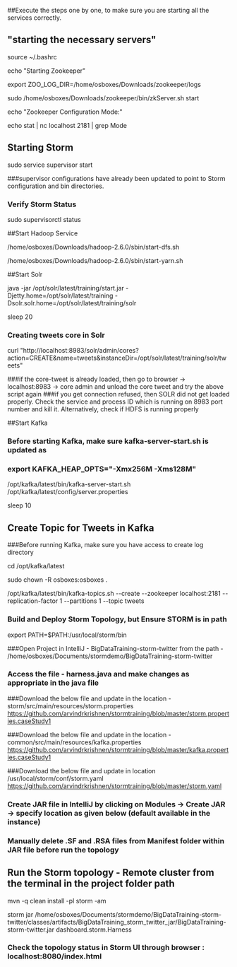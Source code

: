 ##Execute the steps one by one, to make sure you are starting all the services correctly.

## "starting the necessary servers"

source ~/.bashrc

echo "Starting Zookeeper"

export ZOO_LOG_DIR=/home/osboxes/Downloads/zookeeper/logs

sudo  /home/osboxes/Downloads/zookeeper/bin/zkServer.sh start

echo "Zookeeper Configuration Mode:"

echo stat | nc localhost 2181 | grep Mode

## Starting Storm

sudo service supervisor start

###supervisor configurations have already been updated to point to Storm configuration and bin directories.
### Verify Storm Status

sudo supervisorctl status

##Start Hadoop Service

/home/osboxes/Downloads/hadoop-2.6.0/sbin/start-dfs.sh

/home/osboxes/Downloads/hadoop-2.6.0/sbin/start-yarn.sh

##Start Solr

java -jar /opt/solr/latest/training/start.jar -Djetty.home=/opt/solr/latest/training -Dsolr.solr.home=/opt/solr/latest/training/solr

sleep 20

### Creating tweets core in Solr

curl "http://localhost:8983/solr/admin/cores?action=CREATE&name=tweets&instanceDir=/opt/solr/latest/training/solr/tweets"

###if the core-tweet is already loaded, then go to browser -> localhost:8983 -> core admin and unload the core tweet and try the above script again
###if you get connection refused, then SOLR did not get loaded properly. Check the service and process ID which is running on 8983 port number and kill it. Alternatively, check if HDFS is running properly

##Start Kafka

### Before starting Kafka, make sure  kafka-server-start.sh is updated as
### export KAFKA_HEAP_OPTS="-Xmx256M -Xms128M"

/opt/kafka/latest/bin/kafka-server-start.sh /opt/kafka/latest/config/server.properties 

sleep 10

## Create Topic for Tweets in Kafka

###Before running Kafka, make sure you have access to create log directory

cd /opt/kafka/latest

sudo chown -R osboxes:osboxes .

/opt/kafka/latest/bin/kafka-topics.sh --create --zookeeper localhost:2181 --replication-factor 1 --partitions 1 --topic tweets

### Build and Deploy Storm Topology, but Ensure  STORM is in path

export PATH=$PATH:/usr/local/storm/bin

###Open Project in IntelliJ - BigDataTraining-storm-twitter from the path - /home/osboxes/Documents/stormdemo/BigDataTraining-storm-twitter
### Access the file - harness.java and make changes as appropriate in the java file

###Download the below file and update in the location - storm/src/main/resources/storm.properties 
https://github.com/arvindrkrishnen/stormtraining/blob/master/storm.properties.caseStudy1

###Download the below file and update in the location - common/src/main/resources/kafka.properties
https://github.com/arvindrkrishnen/stormtraining/blob/master/kafka.properties.caseStudy1

###Download the below file and update in location /usr/local/storm/conf/storm.yaml
https://github.com/arvindrkrishnen/stormtraining/blob/master/storm.yaml 


### Create JAR file in IntelliJ by clicking on Modules -> Create JAR -> specify location as given below (default available in the instance)
### Manually delete .SF and .RSA files from Manifest folder within JAR file before run the topology

## Run the Storm topology - Remote cluster from the terminal in the project folder path

mvn -q clean install -pl storm -am

storm jar /home/osboxes/Documents/stormdemo/BigDataTraining-storm-twitter/classes/artifacts/BigDataTraining_storm_twitter_jar/BigDataTraining-storm-twitter.jar dashboard.storm.Harness

### Check the topology status in Storm UI through browser : localhost:8080/index.html
